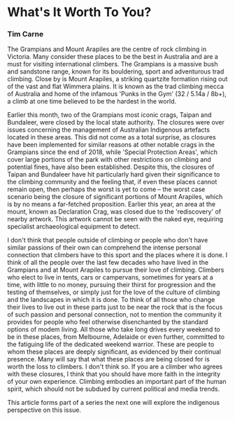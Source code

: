 # What's It Worth To You?
### Tim Carne

The Grampians and Mount Arapiles are the centre of rock climbing in Victoria. Many consider these places to be the best in Australia and are a must for visiting international climbers. The Grampians is a massive bush and sandstone range, known for its bouldering, sport and adventurous trad climbing. Close by is Mount Arapiles, a striking quartzite formation rising out of the vast and flat Wimmera plains. It is known as the trad climbing mecca of Australia and home of the infamous 'Punks in the Gym' (32 / 5.14a / 8b+), a climb at one time believed to be the hardest in the world.

Earlier this month, two of the Grampians most iconic crags, Taipan and Bundaleer, were closed by the local state authority. The closures were over issues concerning the management of Australian Indigenous artefacts located in these areas. This did not come as a total surprise, as closures have been implemented for similar reasons at other notable crags in the Grampians since the end of 2018, while 'Special Protection Areas', which cover large portions of the park with other restrictions on climbing and potential fines, have also been established. Despite this, the closures of Taipan and Bundaleer have hit particularly hard given their significance to the climbing community and the feeling that, if even these places cannot remain open, then perhaps the worst is yet to come – the worst case scenario being the closure of significant portions of Mount Arapiles, which is by no means a far-fetched proposition. Earlier this year, an area at the mount, known as Declaration Crag, was closed due to the 'rediscovery' of nearby artwork. This artwork cannot be seen with the naked eye, requiring specialist archaeological equipment to detect.

I don't think that people outside of climbing or people who don't have similar passions of their own can comprehend the intense personal connection that climbers have to this sport and the places where it is done. I think of all the people over the last few decades who have lived in the Grampians and at Mount Arapiles to pursue their love of climbing. Climbers who elect to live in tents, cars or campervans, sometimes for years at a time, with little to no money, pursuing their thirst for progression and the testing of themselves, or simply just for the love of the culture of climbing and the landscapes in which it is done. To think of all those who change their lives to live out in these parts just to be near the rock that is the focus of such passion and personal connection, not to mention the community it provides for people who feel otherwise disenchanted by the standard options of modem living. All those who take long drives every weekend to be in these places, from Melbourne, Adelaide or even further, committed to the fatiguing life of the dedicated weekend warrior. These are people to whom these places are deeply significant, as evidenced by their continual presence. Many will say that what these places are being closed for is worth the loss to climbers. I don't think so. If you are a climber who agrees with these closures, I think that you should have more faith in the integrity of your own experience. Climbing embodies an important part of the human spirit, which should not be subdued by current political and media trends.

This article forms part of a series the next one will explore the indigenous perspective on this issue.
